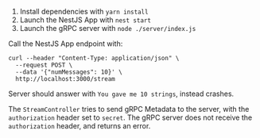 1. Install dependencies with `yarn install`
2. Launch the NestJS App with `nest start`
3. Launch the gRPC server with `node ./server/index.js`

Call the NestJS App endpoint with:
```
curl --header "Content-Type: application/json" \
  --request POST \
  --data '{"numMessages": 10}' \
  http://localhost:3000/stream
```
Server should answer with `You gave me 10 strings`, instead crashes.

The `StreamController` tries to send gRPC Metadata to the server, with the `authorization` header set to `secret`.
The gRPC server does not receive the `authorization` header, and returns an error.
